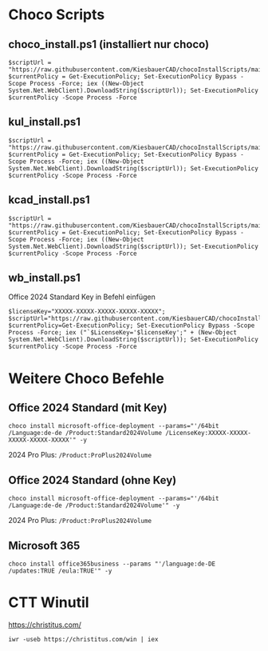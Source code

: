 # Choco Scripts
## choco_install.ps1 (installiert nur choco)
```
$scriptUrl = "https://raw.githubusercontent.com/KiesbauerCAD/chocoInstallScripts/main/choco_install.ps1"; $currentPolicy = Get-ExecutionPolicy; Set-ExecutionPolicy Bypass -Scope Process -Force; iex ((New-Object System.Net.WebClient).DownloadString($scriptUrl)); Set-ExecutionPolicy $currentPolicy -Scope Process -Force
```

## kul_install.ps1
```
$scriptUrl = "https://raw.githubusercontent.com/KiesbauerCAD/chocoInstallScripts/main/kul_install.ps1"; $currentPolicy = Get-ExecutionPolicy; Set-ExecutionPolicy Bypass -Scope Process -Force; iex ((New-Object System.Net.WebClient).DownloadString($scriptUrl)); Set-ExecutionPolicy $currentPolicy -Scope Process -Force
```

## kcad_install.ps1
```
$scriptUrl = "https://raw.githubusercontent.com/KiesbauerCAD/chocoInstallScripts/main/kcad_install.ps1"; $currentPolicy = Get-ExecutionPolicy; Set-ExecutionPolicy Bypass -Scope Process -Force; iex ((New-Object System.Net.WebClient).DownloadString($scriptUrl)); Set-ExecutionPolicy $currentPolicy -Scope Process -Force
```

## wb_install.ps1
Office 2024 Standard Key in Befehl einfügen
```
$licenseKey="XXXXX-XXXXX-XXXXX-XXXXX-XXXXX"; $scriptUrl="https://raw.githubusercontent.com/KiesbauerCAD/chocoInstallScripts/main/wb_install.ps1"; $currentPolicy=Get-ExecutionPolicy; Set-ExecutionPolicy Bypass -Scope Process -Force; iex ("`$LicenseKey='$licenseKey';" + (New-Object System.Net.WebClient).DownloadString($scriptUrl)); Set-ExecutionPolicy $currentPolicy -Scope Process -Force
```


# Weitere Choco Befehle
## Office 2024 Standard (mit Key)
```
choco install microsoft-office-deployment --params="'/64bit /Language:de-de /Product:Standard2024Volume /LicenseKey:XXXXX-XXXXX-XXXXX-XXXXX-XXXXX'" -y
```
2024 Pro Plus: ``/Product:ProPlus2024Volume``

## Office 2024 Standard (ohne Key)
```
choco install microsoft-office-deployment --params="'/64bit /Language:de-de /Product:Standard2024Volume'" -y
```
2024 Pro Plus: ``/Product:ProPlus2024Volume``

## Microsoft 365
```
choco install office365business --params "'/language:de-DE /updates:TRUE /eula:TRUE'" -y
```

# CTT Winutil 
https://christitus.com/
```
iwr -useb https://christitus.com/win | iex
```
